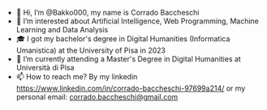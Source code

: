 - 👋 Hi, I’m @Bakko000, my name is Corrado Baccheschi
- 👀 I’m interested about Artificial Intelligence, Web Programming, Machine Learning and Data Analysis
- 🎓 I got my bachelor's degree in Digital Humanities (Informatica Umanistica) at the University of Pisa in 2023
- 🌱 I’m currently attending a Master's Degree in Digital Humanities at Università di Pisa
- 📫 How to reach me? By my linkedin https://www.linkedin.com/in/corrado-baccheschi-97699a214/ or my personal email: corrado.baccheschi@gmail.com

<!---
Bakko000/Bakko000 is a ✨ special ✨ repository because its `README.md` (this file) appears on your GitHub profile.
You can click the Preview link to take a look at your changes.
--->
